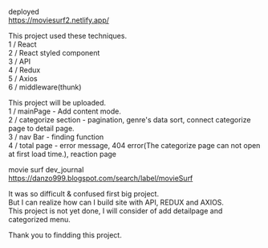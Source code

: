 deployed<br/>
https://moviesurf2.netlify.app/

This project used these techniques.<br/>
1 / React<br/>
2 / React styled component<br/>
3 / API<br/>
4 / Redux<br/>
5 / Axios<br/>
6 / middleware(thunk)<br/>


This project will be uploaded.<br/>
1 / mainPage - Add content mode.<br/>
2 / categorize section - pagination, genre's data sort, connect categorize page to detail page.<br/>
3 / nav Bar - finding function<br/>
4 / total page - error message, 404 error(The categorize page can not open at first load time.), reaction page<br/>



movie surf dev_journal<br/>
https://danzo999.blogspot.com/search/label/movieSurf<br/>

It was so difficult & confused first big project.<br/>
But I can realize how can I build site with API, REDUX and AXIOS.<br/>
This project is not yet done, I will consider of add detailpage and categorized menu.<br/>


Thank you to findding this project.
